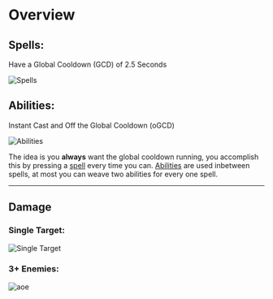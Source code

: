 # Overview

## Spells:

Have a Global Cooldown (GCD) of 2.5 Seconds

![Spells](https://cdn.discordapp.com/attachments/494294585741410305/1077323882538749992/Spells.png)

## Abilities:

Instant Cast and Off the Global Cooldown (oGCD)

![Abilities](https://cdn.discordapp.com/attachments/494294585741410305/1077325712454848574/Abilities.png)


The idea is you **always** want the global cooldown running, you accomplish this by pressing a [spell](#Spells) every time you can. [Abilities](#Abilities) are used inbetween spells, at most you can weave two abilities for every one spell.

---

## Damage
### Single Target:
![Single Target](https://cdn.discordapp.com/attachments/494294585741410305/1077343091796742174/SingleTarget.png)

### 3+ Enemies:
![aoe](https://cdn.discordapp.com/attachments/494294585741410305/1077344306219733142/aoe.png)
